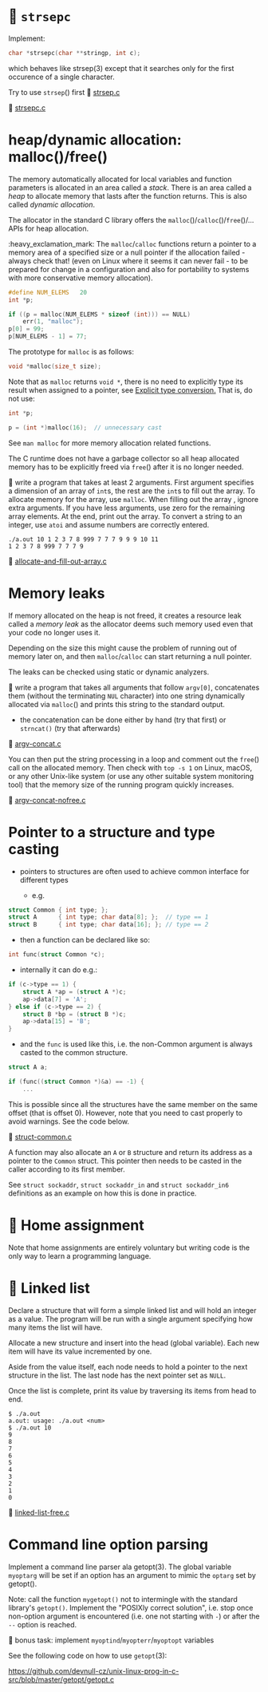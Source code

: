 # :wrench: `strsepc`

Implement:

```C
char *strsepc(char **stringp, int c);
```

which behaves like strsep(3) except that it searches only for the first
occurence of a single character.

Try to use `strsep`() first
:eyes: [strsep.c](https://github.com/devnull-cz/c-prog-lang/blob/master/src/strsep.c)

:key: [strsepc.c](https://github.com/devnull-cz/c-prog-lang/blob/master/src/strsepc.c)


# heap/dynamic allocation: malloc()/free()

The memory automatically allocated for local variables and function parameters
is allocated in an area called a *stack*. There is an area called a *heap* to
allocate memory that lasts after the function returns. This is also called
*dynamic allocation*.

The allocator in the standard C library offers the
`malloc`()/`calloc`()/`free`()/...  APIs for heap allocation.

:heavy\_exclamation\_mark: The `malloc`/`calloc` functions return a pointer to a
memory area of a specified size or a null pointer if the allocation failed -
always check that!  (even on Linux where it seems it can never fail - to be
prepared for change in a configuration and also for portability to systems with
more conservative memory allocation).

```C
#define	NUM_ELEMS	20
int *p;

if ((p = malloc(NUM_ELEMS * sizeof (int))) == NULL)
	err(1, "malloc");
p[0] = 99;
p[NUM_ELEMS - 1] = 77;
```

The prototype for `malloc` is as follows:

```C
void *malloc(size_t size);
```

Note that as `malloc` returns `void *`, there is no need to explicitly type its
result when assigned to a pointer, see
[Explicit type conversion.](https://github.com/devnull-cz/c-prog-lang/blob/master/modules/explicit-type-conversion.md)
That is, do not use:

```C
int *p;

p = (int *)malloc(16);	// unnecessary cast
```

See `man malloc` for more memory allocation related functions.

The C runtime does not have a garbage collector so all heap allocated memory
has to be explicitly freed via `free`() after it is no longer needed.

:wrench: write a program that takes at least 2 arguments.  First argument
specifies a dimension of an array of `int`s, the rest are the `int`s to fill
out the array.  To allocate memory for the array, use `malloc`.  When filling
out the array , ignore extra arguments.  If you have less arguments, use zero
for the remaining array elements.  At the end, print out the array.  To convert
a string to an integer, use `atoi` and assume numbers are correctly entered.

```
./a.out 10 1 2 3 7 8 999 7 7 7 9 9 9 10 11
1 2 3 7 8 999 7 7 7 9 
```

:key: [allocate-and-fill-out-array.c](https://github.com/devnull-cz/c-prog-lang/blob/master/src/allocate-and-fill-out-array.c)

# Memory leaks

If memory allocated on the heap is not freed, it creates a resource leak called
a *memory leak* as the allocator deems such memory used even that your code no
longer uses it.

Depending on the size this might cause the problem of running out of memory
later on, and then `malloc`/`calloc` can start returning a null pointer.

The leaks can be checked using static or dynamic analyzers.

:wrench: write a program that takes all arguments that follow `argv[0]`,
concatenates them (without the terminating `NUL` character) into one string
dynamically allocated via `malloc`() and prints this string to the standard
output.

  - the concatenation can be done either by hand (try that first) or `strncat()`
    (try that afterwards)

:eyes: [argv-concat.c](https://github.com/devnull-cz/c-prog-lang/blob/master/src/argv-concat.c)

You can then put the string processing in a loop and comment out the `free`()
call on the allocated memory.  Then check with `top -s 1` on Linux, macOS, or
any other Unix-like system (or use any other suitable system monitoring tool)
that the memory size of the running program quickly increases.

:eyes: [argv-concat-nofree.c](https://github.com/devnull-cz/c-prog-lang/blob/master/src/argv-concat-nofree.c)


# Pointer to a structure and type casting

- pointers to structures are often used to achieve common interface for
  different types

  - e.g.

```C
struct Common { int type; };
struct A      { int type; char data[8]; };	// type == 1
struct B      { int type; char data[16]; };	// type == 2
```

- then a function can be declared like so:

```C
int func(struct Common *c);
```

- internally it can do e.g.:

```C
if (c->type == 1) {
	struct A *ap = (struct A *)c;
	ap->data[7] = 'A';
} else if (c->type == 2) {
	struct B *bp = (struct B *)c;
	ap->data[15] = 'B';
}
```

- and the `func` is used like this, i.e. the non-Common argument is always
  casted to the common structure.

```C
struct A a;

if (func((struct Common *)&a) == -1) {
	...
```

This is possible since all the structures have the same member on the same
offset (that is offset 0).  However, note that you need to cast properly to
avoid warnings.  See the code below.

:eyes: [struct-common.c](https://github.com/devnull-cz/c-prog-lang/blob/master/src/struct-common.c)

A function may also allocate an `A` or `B` structure and return its address as a
pointer to the `Common` struct.  This pointer then needs to be casted in the
caller according to its first member.

See `struct sockaddr`, `struct sockaddr_in` and `struct sockaddr_in6`
definitions as an example on how this is done in practice.


# :wrench: Home assignment

Note that home assignments are entirely voluntary but writing code is the only
way to learn a programming language.

# :wrench: Linked list

Declare a structure that will form a simple linked list and will hold an integer
as a value.  The program will be run with a single argument specifying how many
items the list will have.

Allocate a new structure and insert into the head (global variable).  Each new
item will have its value incremented by one.

Aside from the value itself, each node needs to hold a pointer to the next
structure in the list.  The last node has the next pointer set as `NULL`.

Once the list is complete, print its value by traversing its items from head to
end.

```
$ ./a.out
a.out: usage: ./a.out <num>
$ ./a.out 10
9
8
7
6
5
4
3
2
1
0
```

:key: [linked-list-free.c](https://github.com/devnull-cz/c-prog-lang/blob/master/src/linked-list-free.c)

# Command line option parsing

Implement a command line parser ala getopt(3). The global variable `myoptarg`
will be set if an option has an argument to mimic the `optarg` set by getopt().

Note: call the function `mygetopt()` not to intermingle with the standard
library's `getopt()`.  Implement the "POSIXly correct solution", i.e. stop once
non-option argument is encountered (i.e. one not starting with `-`) or after the
`--` option is reached.

:wrench: bonus task: implement `myoptind`/`myopterr`/`myoptopt` variables

See the following code on how to use `getopt`(3):

https://github.com/devnull-cz/unix-linux-prog-in-c-src/blob/master/getopt/getopt.c

